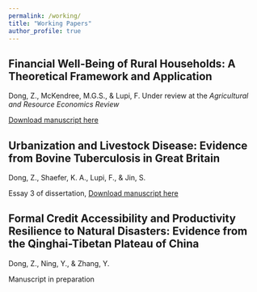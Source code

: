 ```yaml
---
permalink: /working/
title: "Working Papers"
author_profile: true
---
```


## Financial Well-Being of Rural Households: A Theoretical Framework and Application
Dong, Z., McKendree, M.G.S., & Lupi, F.
Under review at the *Agricultural and Resource Economics Review*

[Download manuscript here](http://zekuan-dong.github.io/files/paper4.pdf)

## Urbanization and Livestock Disease: Evidence from Bovine Tuberculosis in Great Britain
Dong, Z., Shaefer, K. A., Lupi, F., & Jin, S.

Essay 3 of dissertation, [Download manuscript here](http://zekuan-dong.github.io/files/paper5.pdf)


## Formal Credit Accessibility and Productivity Resilience to Natural Disasters: Evidence from the Qinghai-Tibetan Plateau of China
Dong, Z., Ning, Y., & Zhang, Y.

Manuscript in preparation

